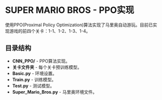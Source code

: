 # SUPER MARIO BROS - PPO实现

使用PPO(Proximal Policy Optimization)算法实现了马里奥自动游玩。目前已实现游戏的前四个关卡：1-1、1-2、1-3、1-4。

## 目录结构

- **CNN_PPO/** - PPO算法实现。
- **关卡文件夹** - 每个关卡预训练模型。
- **Basic.py** - 环境设置。
- **Train.py** - 训练模型。
- **Test.py** - 测试模型。
- **Super_Mario_Bros.py** - 马里奥环境文件。
